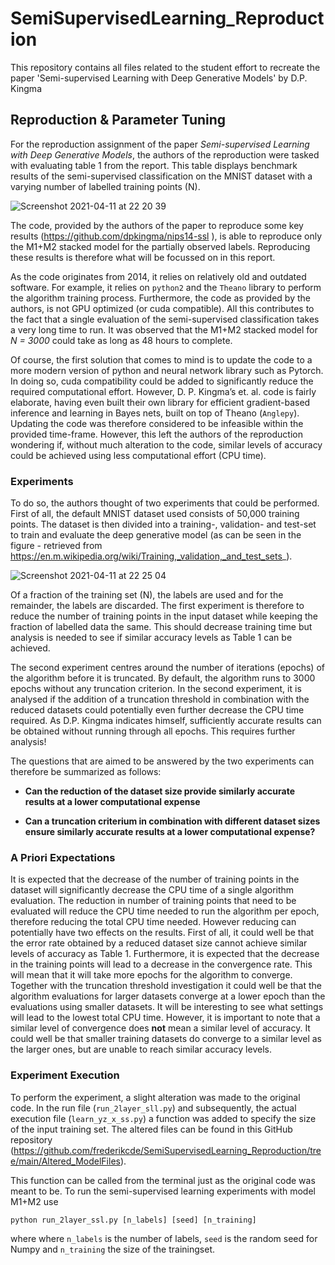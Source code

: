 # SemiSupervisedLearning_Reproduction
This repository contains all files related to the student effort to recreate the paper 'Semi-supervised Learning with Deep Generative Models' by D.P. Kingma


## Reproduction & Parameter Tuning
For the reproduction assignment of the paper *Semi-supervised Learning with Deep Generative Models*, the authors of the reproduction were tasked with evaluating table 1 from the report. This table displays benchmark results of the semi-supervised classification on the MNIST dataset with a varying number of labelled training points (N).

![Screenshot 2021-04-11 at 22 20 39](https://user-images.githubusercontent.com/61149611/114320002-278aef80-9b14-11eb-8938-9ce264140f86.png)

The code, provided by the authors of the paper to reproduce some key results (https://github.com/dpkingma/nips14-ssl ), is able to reproduce only the M1+M2 stacked model for the partially observed labels. Reproducing these results is therefore what will be focussed on in this report.

As the code originates from 2014, it relies on relatively old and outdated software. For example, it relies on `python2` and the `Theano` library to perform the algorithm training process. Furthermore, the code as provided by the authors, is not GPU optimized (or cuda compatible). All this contributes to the fact that a single evaluation of the semi-supervised classification takes a very long time to run. It was observed that the M1+M2 stacked model for *N = 3000* could take as long as 48 hours to complete. 

Of course, the first solution that comes to mind is to update the code to a more modern version of python and neural network library such as Pytorch. In doing so, cuda compatibility could be added to significantly reduce the required computational effort. However, D. P. Kingma’s et. al. code is fairly elaborate, having even built their own library for efficient gradient-based inference and learning in Bayes nets, built on top of Theano (`Anglepy`). Updating the code was therefore considered to be infeasible within the provided time-frame. However, this left the authors of the reproduction wondering if, without much alteration to the code, similar levels of accuracy could be achieved using less computational effort (CPU time).

### Experiments
To do so, the authors thought of two experiments that could be performed. First of all, the default MNIST dataset used consists of 50,000 training points. The dataset is then divided into a training-, validation- and test-set to train and evaluate the deep generative model (as can be seen in the figure - retrieved from https://en.m.wikipedia.org/wiki/Training,_validation,_and_test_sets_).

![Screenshot 2021-04-11 at 22 25 04](https://user-images.githubusercontent.com/61149611/114320139-c879aa80-9b14-11eb-819b-a8317ffba0bb.png)

Of a fraction of the training set (N), the labels are used and for the remainder, the labels are discarded. The first experiment is therefore to reduce the number of training points in the input dataset while keeping the fraction of labelled data the same. This should decrease training time but analysis is needed to see if similar accuracy levels as Table 1 can be achieved.

The second experiment centres around the number of iterations (epochs) of the algorithm before it is truncated. By default, the algorithm runs to 3000 epochs without any truncation criterion. In the second experiment, it is analysed if the addition of a truncation threshold in combination with the reduced datasets could potentially even further decrease the CPU time required. As D.P. Kingma indicates himself, sufficiently accurate results can be obtained without running through all epochs. This requires further analysis!

The questions that are aimed to be answered by the two experiments can therefore be summarized as follows:

* __Can the reduction of the dataset size provide similarly accurate results at a lower computational expense__

* __Can a truncation criterium in combination with different dataset sizes ensure similarly accurate results at a lower computational expense?__

### A Priori Expectations
It is expected that the decrease of the number of training points in the dataset will significantly decrease the CPU time of a single algorithm evaluation. The reduction in number of training points that need to be evaluated will reduce the CPU time needed to run the algorithm per epoch, therefore reducing the total CPU time needed. However reducing can potentially have two effects on the results. First of all, it could well be that the error rate obtained by a reduced dataset size cannot achieve similar levels of accuracy as Table 1. Furthermore, it is expected that the decrease in the training points will lead to a decrease in the convergence rate. This will mean that it will take more epochs for the algorithm to converge. Together with the truncation threshold investigation it could well be that the algorithm evaluations for larger datasets converge at a lower epoch than the evaluations using smaller datasets. It will be interesting to see what settings will lead to the lowest total CPU time. However, it is important to note that a similar level of convergence does __not__ mean a similar level of accuracy. It could well be that smaller training datasets do converge to a similar level as the larger ones, but are unable to reach similar accuracy levels.

### Experiment Execution
To perform the experiment, a slight alteration was made to the original code. In the run file (`run_2layer_sll.py`) and subsequently, the actual execution file (`learn_yz_x_ss.py`) a function was added to specify the size of the input training set. The altered files can be found in this GitHub repository (https://github.com/frederikcde/SemiSupervisedLearning_Reproduction/tree/main/Altered_ModelFiles).

This function can be called from the terminal just as the original code was meant to be. To run the semi-supervised learning experiments with model M1+M2 use
```
python run_2layer_ssl.py [n_labels] [seed] [n_training]
```
where where `n_labels` is the number of labels, `seed` is the random seed for Numpy and `n_training` the size of the trainingset.
